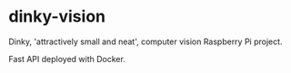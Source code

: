 # dinky-vision
Dinky, 'attractively small and neat', computer vision Raspberry Pi project.

Fast API deployed with Docker. 
